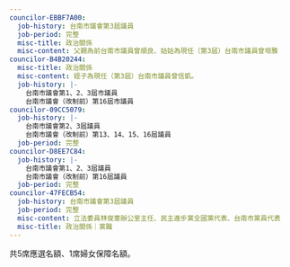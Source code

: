 ```yaml
---
councilor-EBBF7A00:
  job-history: 台南市議會第3屆議員
  job-period: 完整
  misc-title: 政治關係
  misc-content: 父親為前台南市議員曾順良、姑姑為現任（第3屆）台南市議員曾培雅
councilor-B4B20244:
  misc-title: 政治關係
  misc-content: 姪子為現任（第3屆）台南市議員曾信凱。
  job-history: |-
    台南市議會第1、2、3屆市議員
    台南市議會（改制前）第16屆市議員
councilor-09CC5079:
  job-history: |-
    台南市議會第2、3屆議員
    台南市議會（改制前）第13、14、15、16屆議員
  job-period: 完整
councilor-D8EE7C84:
  job-history: |-
    台南市議會第1、2、3屆議員
    台南市議會（改制前）第16屆議員
  job-period: 完整
councilor-47FECB54:
  job-history: 台南市議會第3屆議員
  job-period: 完整
  misc-content: 立法委員林俊憲辦公室主任、民主進步黨全國黨代表、台南市黨員代表
  misc-title: 政治關係｜黨職
---
```

共5席應選名額、1席婦女保障名額。